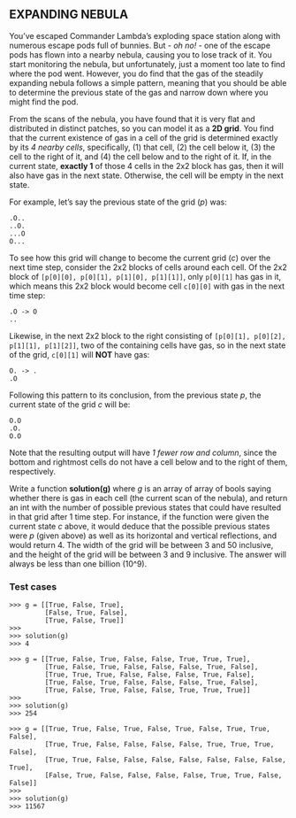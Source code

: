 ## EXPANDING NEBULA

You’ve escaped Commander Lambda’s exploding space station along with numerous escape pods full of bunnies. But - *oh no!* - one of the escape pods has flown into a nearby nebula, causing you to lose track of it. You start monitoring the nebula, but unfortunately, just a moment too late to find where the pod went. However, you do find that the gas of the steadily expanding nebula follows a simple pattern, meaning that you should be able to determine the previous state of the gas and narrow down where you might find the pod.

From the scans of the nebula, you have found that it is very flat and distributed in distinct patches, so you can model it as a **2D grid**. You find that the current existence of gas in a cell of the grid is determined exactly by its *4 nearby cells*, specifically, (1) that cell, (2) the cell below it, (3) the cell to the right of it, and (4) the cell below and to the right of it. If, in the current state, **exactly 1** of those 4 cells in the 2x2 block has gas, then it will also have gas in the next state. Otherwise, the cell will be empty in the next state.

For example, let’s say the previous state of the grid (*p*) was:

```
.O..
..O.
...O
O...
```

To see how this grid will change to become the current grid (*c*) over the next time step, consider the 2x2 blocks of cells around each cell. Of the 2x2 block of `[p[0][0], p[0][1], p[1][0], p[1][1]]`, only `p[0][1]` has gas in it, which means this 2x2 block would become cell `c[0][0]` with gas in the next time step:

```
.O -> O
..
```

Likewise, in the next 2x2 block to the right consisting of `[p[0][1], p[0][2], p[1][1], p[1][2]]`, two of the containing cells have gas, so in the next state of the grid, `c[0][1]` will **NOT** have gas:

```
O. -> .
.O
```

Following this pattern to its conclusion, from the previous state *p*, the current state of the grid *c* will be:

```
O.O
.O.
O.O
```

Note that the resulting output will have *1 fewer row and column*, since the bottom and rightmost cells do not have a cell below and to the right of them, respectively.

Write a function **solution(g)** where *g* is an array of array of bools saying whether there is gas in each cell (the current scan of the nebula), and return an int with the number of possible previous states that could have resulted in that grid after 1 time step. For instance, if the function were given the current state *c* above, it would deduce that the possible previous states were *p* (given above) as well as its horizontal and vertical reflections, and would return 4. The width of the grid will be between 3 and 50 inclusive, and the height of the grid will be between 3 and 9 inclusive. The answer will always be less than one billion (10^9).

### Test cases

```
>>> g = [[True, False, True],
         [False, True, False],
         [True, False, True]]
>>> 
>>> solution(g)
>>> 4
```

```
>>> g = [[True, False, True, False, False, True, True, True],
         [True, False, True, False, False, False, True, False],
         [True, True, True, False, False, False, True, False],
         [True, False, True, False, False, False, True, False],
         [True, False, True, False, False, True, True, True]]
>>> 
>>> solution(g)
>>> 254
```

```
>>> g = [[True, True, False, True, False, True, False, True, True, False],
         [True, True, False, False, False, False, True, True, True, False],
         [True, True, False, False, False, False, False, False, False, True],
         [False, True, False, False, False, False, True, True, False, False]]
>>> 
>>> solution(g)
>>> 11567
```
